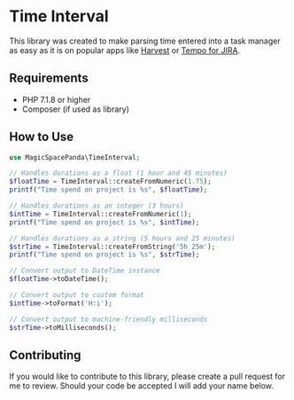 # Time Interval

This library was created to make parsing time entered into a task manager as easy as it is on popular apps like [Harvest](https://getharvest.com/) or [Tempo for JIRA](https://marketplace.atlassian.com/vendors/6558/tempo-for-jira).

## Requirements

- PHP 7.1.8 or higher
- Composer (if used as library)

## How to Use

```php
use MagicSpacePanda\TimeInterval;

// Handles durations as a float (1 hour and 45 minutes)
$floatTime = TimeInterval::createFromNumeric(1.75);
printf("Time spend on project is %s", $floatTime);

// Handles durations as an integer (3 hours)
$intTime = TimeInterval::createFromNumeric(1);
printf("Time spend on project is %s", $intTime);

// Handles durations as a string (5 hours and 25 minutes)
$strTime = TimeInterval::createFromString('5h 25m');
printf("Time spend on project is %s", $strTime);

// Convert output to DateTime instance
$floatTime->toDateTime();

// Convert output to custom format
$intTime->toFormat('H:i');

// Convert output to machine-friendly milliseconds
$strTime->toMilliseconds();
```

## Contributing

If you would like to contribute to this library, please create a pull request for me to review. Should your code be accepted I will add your name below.
